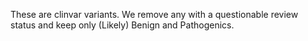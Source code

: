 These are clinvar variants. We remove any with a questionable review status and keep only (Likely) Benign and Pathogenics.
